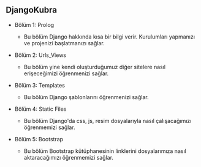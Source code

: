 ## **DjangoKubra**

- Bölüm 1: Prolog
  * Bu bölüm Django hakkında kısa bir bilgi verir. Kurulumları yapmanızı ve projenizi başlatmanızı sağlar.
 
- Bölüm 2: Urls_Views
  * Bu bölüm yine kendi oluşturduğumuz diğer sitelere nasıl erişeceğimizi öğrenmenizi sağlar.
  
- Bölüm 3: Templates
  * Bu bölüm Django şablonlarını öğrenmenizi sağlar.

- Bölüm 4: Static Files
  * Bu bölüm Django'da css, js, resim dosyalarıyla nasıl çalışacağımızı öğrenmemizi sağlar. 

- Bölüm 5: Bootstrap
  * Bu bölüm Bootstrap kütüphanesinin linklerini dosyalarımıza nasıl aktaracağımızı öğrenmemizi sağlar.
